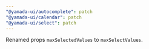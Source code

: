 ```yaml
---
"@yamada-ui/autocomplete": patch
"@yamada-ui/calendar": patch
"@yamada-ui/select": patch
---
```


Renamed props `maxSelectedValues` to `maxSelectValues`.
